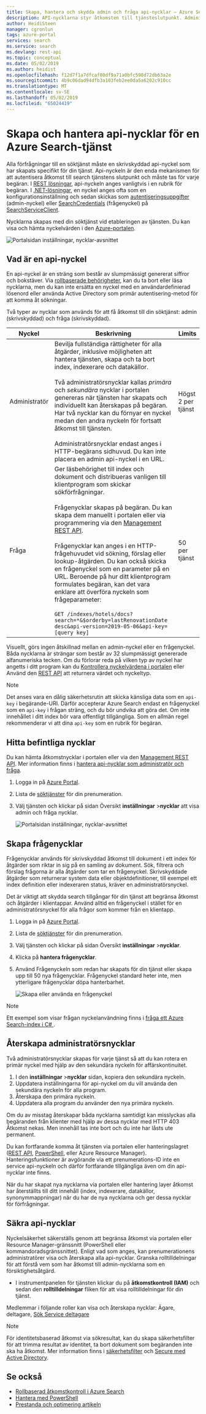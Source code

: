 ```yaml
---
title: Skapa, hantera och skydda admin och fråga api-nycklar – Azure Search
description: API-nycklarna styr åtkomsten till tjänsteslutpunkt. Administratörsnycklar beviljar skrivbehörighet. Frågenycklar kan skapas för skrivskyddad åtkomst.
author: HeidiSteen
manager: cgronlun
tags: azure-portal
services: search
ms.service: search
ms.devlang: rest-api
ms.topic: conceptual
ms.date: 05/02/2019
ms.author: heidist
ms.openlocfilehash: f12d7f1a7dfcaf80df9a71a0bfc598d72db63a2e
ms.sourcegitcommit: 4b9c06dad94dfb3a103feb2ee0da5a6202c910cc
ms.translationtype: MT
ms.contentlocale: sv-SE
ms.lasthandoff: 05/02/2019
ms.locfileid: "65024419"
---
```

# <a name="create-and-manage-api-keys-for-an-azure-search-service"></a>Skapa och hantera api-nycklar för en Azure Search-tjänst

Alla förfrågningar till en söktjänst måste en skrivskyddad api-nyckel som har skapats specifikt för din tjänst. Api-nyckeln är den enda mekanismen för att autentisera åtkomst till search tjänstens slutpunkt och måste tas för varje begäran. I [REST lösningar](search-get-started-nodejs.md#update-the-configjs-with-your-search-service-url-and-api-key), api-nyckeln anges vanligtvis i en rubrik för begäran. I [.NET-lösningar](search-howto-dotnet-sdk.md#core-scenarios), en nyckel anges ofta som en konfigurationsinställning och sedan skickas som [autentiseringsuppgifter](https://docs.microsoft.com/dotnet/api/microsoft.azure.search.searchserviceclient.credentials) (admin-nyckel) eller [SearchCredentials](https://docs.microsoft.com/dotnet/api/microsoft.azure.search.searchserviceclient.searchcredentials) (frågenyckel) på [SearchServiceClient](https://docs.microsoft.com/dotnet/api/microsoft.azure.search.searchserviceclient).

Nycklarna skapas med din söktjänst vid etableringen av tjänsten. Du kan visa och hämta nyckelvärden i den [Azure-portalen](https://portal.azure.com).

![Portalsidan inställningar, nycklar-avsnittet](media/search-manage/azure-search-view-keys.png)

## <a name="what-is-an-api-key"></a>Vad är en api-nyckel

En api-nyckel är en sträng som består av slumpmässigt genererat siffror och bokstäver. Via [rollbaserade behörigheter](search-security-rbac.md), kan du ta bort eller läsa nycklarna, men du kan inte ersätta en nyckel med en användardefinierad lösenord eller använda Active Directory som primär autentisering-metod för att komma åt sökningar. 

Två typer av nycklar som används för att få åtkomst till din söktjänst: admin (skrivskyddad) och fråga (skrivskyddad).

|Nyckel|Beskrivning|Limits|  
|---------|-----------------|------------|  
|Administratör|Bevilja fullständiga rättigheter för alla åtgärder, inklusive möjligheten att hantera tjänsten, skapa och ta bort index, indexerare och datakällor.<br /><br /> Två administratörsnycklar kallas *primära* och *sekundära* nycklar i portalen genereras när tjänsten har skapats och individuellt kan återskapas på begäran. Har två nycklar kan du förnyar en nyckel medan den andra nyckeln för fortsatt åtkomst till tjänsten.<br /><br /> Administratörsnycklar endast anges i HTTP-begärans sidhuvud. Du kan inte placera en admin api-nyckel i en URL.|Högst 2 per tjänst|  
|Fråga|Ger läsbehörighet till index och dokument och distribueras vanligen till klientprogram som skickar sökförfrågningar.<br /><br /> Frågenycklar skapas på begäran. Du kan skapa dem manuellt i portalen eller via programmering via den [Management REST API](https://docs.microsoft.com/rest/api/searchmanagement/).<br /><br /> Frågenycklar kan anges i en HTTP-frågehuvudet vid sökning, förslag eller lookup-åtgärden. Du kan också skicka en frågenyckel som en parameter på en URL. Beroende på hur ditt klientprogram formulates begäran, kan det vara enklare att överföra nyckeln som frågeparameter:<br /><br /> `GET /indexes/hotels/docs?search=*&$orderby=lastRenovationDate desc&api-version=2019-05-06&api-key=[query key]`|50 per tjänst|  

 Visuellt, görs ingen åtskillnad mellan en admin-nyckel eller en frågenyckel. Båda nycklarna är strängar som består av 32 slumpmässigt genererade alfanumeriska tecken. Om du förlorar reda på vilken typ av nyckel har angetts i ditt program kan du [Kontrollera nyckelvärdena i portalen](https://portal.azure.com) eller Använd den [REST API](https://docs.microsoft.com/rest/api/searchmanagement/) att returnera värdet och nyckeltyp.  

> [!NOTE]  
>  Det anses vara en dålig säkerhetsrutin att skicka känsliga data som en `api-key` i begärande-URI. Därför accepterar Azure Search endast en frågenyckel som en `api-key` i frågan sträng, och du bör undvika att göra det. Om inte innehållet i ditt index bör vara offentligt tillgängliga. Som en allmän regel rekommenderar vi att dina `api-key` som en rubrik för begäran.  

## <a name="find-existing-keys"></a>Hitta befintliga nycklar

Du kan hämta åtkomstnycklar i portalen eller via den [Management REST API](https://docs.microsoft.com/rest/api/searchmanagement/). Mer information finns i [hantera api-nycklar som administratör och fråga](search-security-api-keys.md).

1. Logga in på [Azure Portal](https://portal.azure.com).
2. Lista de [söktjänster](https://portal.azure.com/#blade/HubsExtension/BrowseResourceBlade/resourceType/Microsoft.Search%2FsearchServices) för din prenumeration.
3. Välj tjänsten och klickar på sidan Översikt **inställningar** >**nycklar** att visa admin och fråga nycklar.

   ![Portalsidan inställningar, nycklar-avsnittet](media/search-security-overview/settings-keys.png)

## <a name="create-query-keys"></a>Skapa frågenycklar

Frågenycklar används för skrivskyddad åtkomst till dokument i ett index för åtgärder som riktar in sig på en samling av dokument. Sök, filtrera och förslag frågorna är alla åtgärder som tar en frågenyckel. Skrivskyddade åtgärder som returnerar system data eller objektdefinitioner, till exempel ett index definition eller indexeraren status, kräver en administratörsnyckel.

Det är viktigt att skydda search tillgångar för din tjänst att begränsa åtkomst och åtgärder i klientappar. Använd alltid en frågenyckel i stället för en administratörsnyckel för alla frågor som kommer från en klientapp.

1. Logga in på [Azure Portal](https://portal.azure.com).
2. Lista de [söktjänster](https://portal.azure.com/#blade/HubsExtension/BrowseResourceBlade/resourceType/Microsoft.Search%2FsearchServices) för din prenumeration.
3. Välj tjänsten och klickar på sidan Översikt **inställningar** >**nycklar**.
4. Klicka på **hantera frågenycklar**.
5. Använd Frågenyckeln som redan har skapats för din tjänst eller skapa upp till 50 nya frågenycklar. Frågenyckel standard heter inte, men ytterligare frågenycklar döpa hanterbarhet.

   ![Skapa eller använda en frågenyckel](media/search-security-overview/create-query-key.png) 

> [!Note]
> Ett exempel som visar frågan nyckelanvändning finns i [fråga ett Azure Search-index i C# ](search-query-dotnet.md).

<a name="regenerate-admin-keys"></a>

## <a name="regenerate-admin-keys"></a>Återskapa administratörsnycklar

Två administratörsnycklar skapas för varje tjänst så att du kan rotera en primär nyckel med hjälp av den sekundära nyckeln för affärskontinuitet.

1. I den **inställningar** >**nycklar** sidan, kopiera den sekundära nyckeln.
2. Uppdatera inställningarna för api-nyckel om du vill använda den sekundära nyckeln för alla program.
3. Återskapa den primära nyckeln.
4. Uppdatera alla program du använder den nya primära nyckeln.

Om du av misstag återskapar båda nycklarna samtidigt kan misslyckas alla begäranden från klienter med hjälp av dessa nycklar med HTTP 403 Åtkomst nekas. Men innehåll tas inte bort och du inte har låsts ute permanent. 

Du kan fortfarande komma åt tjänsten via portalen eller hanteringslagret ([REST API](https://docs.microsoft.com/rest/api/searchmanagement/), [PowerShell](https://docs.microsoft.com/azure/search/search-manage-powershell), eller Azure Resource Manager). Hanteringsfunktioner är avgörande via ett prenumerations-ID inte en service api-nyckeln och därför fortfarande tillgängliga även om din api-nycklar inte finns. 

När du har skapat nya nycklarna via portalen eller hantering layer åtkomst har återställts till ditt innehåll (index, indexerare, datakällor, synonymmappningar) när du har de nya nycklarna och ger dessa nycklar för förfrågningar.

## <a name="secure-api-keys"></a>Säkra api-nycklar
Nyckelsäkerhet säkerställs genom att begränsa åtkomst via portalen eller Resource Manager-gränssnitt (PowerShell eller kommandoradsgränssnittet). Enligt vad som anges, kan prenumerationens administratörer visa och återskapa alla api-nycklar. Granska rolltilldelningar för att förstå vem som har åtkomst till admin-nycklarna som en försiktighetsåtgärd.

+ I instrumentpanelen för tjänsten klickar du på **åtkomstkontroll (IAM)** och sedan den **rolltilldelningar** fliken för att visa rolltilldelningar för din tjänst.

Medlemmar i följande roller kan visa och återskapa nycklar: Ägare, deltagare, [Sök Service deltagare](https://docs.microsoft.com/azure/role-based-access-control/built-in-roles#search-service-contributor)

> [!Note]
> För identitetsbaserad åtkomst via sökresultat, kan du skapa säkerhetsfilter för att trimma resultat av identitet, ta bort dokument som begäranden inte ska ha åtkomst. Mer information finns i [säkerhetsfilter](search-security-trimming-for-azure-search.md) och [Secure med Active Directory](search-security-trimming-for-azure-search-with-aad.md).

## <a name="see-also"></a>Se också

+ [Rollbaserad åtkomstkontroll i Azure Search](search-security-rbac.md)
+ [Hantera med PowerShell](search-manage-powershell.md) 
+ [Prestanda och optimering artikeln](search-performance-optimization.md)